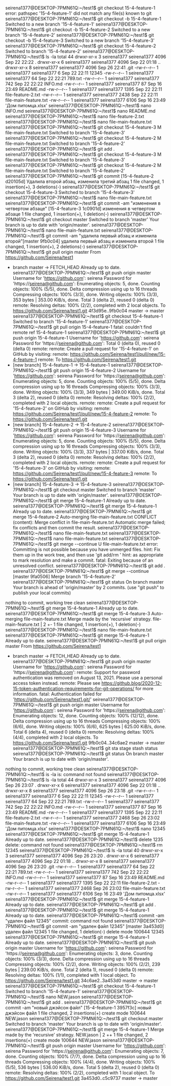 seirena1377@DESKTOP-7PMN61Q:~/test1$ git checkout 15-4-feature-1
error: pathspec '15-4-feature-1' did not match any file(s) known to git
seirena1377@DESKTOP-7PMN61Q:~/test1$ git checkout -b 15-4-feature-1
Switched to a new branch '15-4-feature-1'
seirena1377@DESKTOP-7PMN61Q:~/test1$ git checkout -b 15-4-feature-2
Switched to a new branch '15-4-feature-2'
seirena1377@DESKTOP-7PMN61Q:~/test1$ git checkout -b 15-4-feature-3
Switched to a new branch '15-4-feature-3'
seirena1377@DESKTOP-7PMN61Q:~/test1$ git checkout 15-4-feature-2
Switched to branch '15-4-feature-2'
seirena1377@DESKTOP-7PMN61Q:~/test1$ ls -la
total 44
drwxr-xr-x 3 seirena1377 seirena1377 4096 Sep 22 22:22  .
drwxr-xr-x 6 seirena1377 seirena1377 4096 Sep 22 01:18  ..
drwxr-xr-x 8 seirena1377 seirena1377 4096 Sep 26 22:41  .git
-rw-r--r-- 1 seirena1377 seirena1377    6 Sep 22 22:11  12345
-rw-r--r-- 1 seirena1377 seirena1377   64 Sep 22 22:21  789.txt
-rw-r--r-- 1 seirena1377 seirena1377  742 Sep 22 22:22  INFO.md
-rw-r--r-- 1 seirena1377 seirena1377   87 Sep 16 23:49  README.md
-rw-r--r-- 1 seirena1377 seirena1377 1395 Sep 22 22:11  file-feature-2.txt
-rw-r--r-- 1 seirena1377 seirena1377 2438 Sep 22 22:11  file-main-feature.txt
-rw-r--r-- 1 seirena1377 seirena1377 6106 Sep 16 23:49 'Дом питомца.xlsx'
seirena1377@DESKTOP-7PMN61Q:~/test1$ nano INFO.md
seirena1377@DESKTOP-7PMN61Q:~/test1$ nano README.md
seirena1377@DESKTOP-7PMN61Q:~/test1$ nano file-feature-2.txt
seirena1377@DESKTOP-7PMN61Q:~/test1$ nano  file-main-feature.txt
seirena1377@DESKTOP-7PMN61Q:~/test1$ git checkout 15-4-feature-3
M       file-main-feature.txt
Switched to branch '15-4-feature-3'
seirena1377@DESKTOP-7PMN61Q:~/test1$ git checkout 15-4-feature-2
M       file-main-feature.txt
Switched to branch '15-4-feature-2'
seirena1377@DESKTOP-7PMN61Q:~/test1$ git add .
seirena1377@DESKTOP-7PMN61Q:~/test1$ git checkout 15-4-feature-3
M       file-main-feature.txt
Switched to branch '15-4-feature-3'
seirena1377@DESKTOP-7PMN61Q:~/test1$ git checkout 15-4-feature-2
M       file-main-feature.txt
Switched to branch '15-4-feature-2'
seirena1377@DESKTOP-7PMN61Q:~/test1$ git commit
[15-4-feature-2 d20105d] Удалила второй абзац, изменила третий абзац
 1 file changed, 1 insertion(+), 3 deletions(-)
seirena1377@DESKTOP-7PMN61Q:~/test1$ git checkout 15-4-feature-3
Switched to branch '15-4-feature-3'
seirena1377@DESKTOP-7PMN61Q:~/test1$ nano  file-main-feature.txt
seirena1377@DESKTOP-7PMN61Q:~/test1$ git commit -am "изменения в четвертом абзаце"
[15-4-feature-3 1c0901d] изменения в четвертом абзаце
 1 file changed, 1 insertion(+), 1 deletion(-)
seirena1377@DESKTOP-7PMN61Q:~/test1$ git checkout master
Switched to branch 'master'
Your branch is up to date with 'origin/master'.
seirena1377@DESKTOP-7PMN61Q:~/test1$ nano  file-main-feature.txt
seirena1377@DESKTOP-7PMN61Q:~/test1$ git commit -am "удалила первый абзац и изменила второй"[master 9fb0c04] удалила первый абзац и изменила второй
 1 file changed, 1 insertion(+), 2 deletions(-)
seirena1377@DESKTOP-7PMN61Q:~/test1$ git pull origin master
From https://github.com/Seirena/test1
 * branch            master     -> FETCH_HEAD
Already up to date.
seirena1377@DESKTOP-7PMN61Q:~/test1$ git push origin master
Username for 'https://github.com': seirena
Password for 'https://seirena@github.com':
Enumerating objects: 5, done.
Counting objects: 100% (5/5), done.
Delta compression using up to 16 threads
Compressing objects: 100% (3/3), done.
Writing objects: 100% (3/3), 353 bytes | 353.00 KiB/s, done.
Total 3 (delta 2), reused 0 (delta 0)
remote: Resolving deltas: 100% (2/2), completed with 2 local objects.
To https://github.com/Seirena/test1.git
   4f3d95e..9fb0c04  master -> master
seirena1377@DESKTOP-7PMN61Q:~/test1$ git checkout 15-4-feature-1
Switched to branch '15-4-feature-1'
seirena1377@DESKTOP-7PMN61Q:~/test1$ git pull origin 15-4-feature-1
fatal: couldn't find remote ref 15-4-feature-1
seirena1377@DESKTOP-7PMN61Q:~/test1$ git push origin 15-4-feature-1
Username for 'https://github.com': seirena
Password for 'https://seirena@github.com':
Total 0 (delta 0), reused 0 (delta 0)
remote:
remote: Create a pull request for '15-4-feature-1' on GitHub by visiting:
remote:      https://github.com/Seirena/test1/pull/new/15-4-feature-1
remote:
To https://github.com/Seirena/test1.git
 * [new branch]      15-4-feature-1 -> 15-4-feature-1
seirena1377@DESKTOP-7PMN61Q:~/test1$ git push origin 15-4-feature-2
Username for 'https://github.com': seirena
Password for 'https://seirena@github.com':
Enumerating objects: 5, done.
Counting objects: 100% (5/5), done.
Delta compression using up to 16 threads
Compressing objects: 100% (3/3), done.
Writing objects: 100% (3/3), 349 bytes | 349.00 KiB/s, done.
Total 3 (delta 2), reused 0 (delta 0)
remote: Resolving deltas: 100% (2/2), completed with 2 local objects.
remote:
remote: Create a pull request for '15-4-feature-2' on GitHub by visiting:
remote:      https://github.com/Seirena/test1/pull/new/15-4-feature-2
remote:
To https://github.com/Seirena/test1.git
 * [new branch]      15-4-feature-2 -> 15-4-feature-2
seirena1377@DESKTOP-7PMN61Q:~/test1$ git push origin 15-4-feature-3
Username for 'https://github.com': seirena
Password for 'https://seirena@github.com':
Enumerating objects: 5, done.
Counting objects: 100% (5/5), done.
Delta compression using up to 16 threads
Compressing objects: 100% (3/3), done.
Writing objects: 100% (3/3), 337 bytes | 337.00 KiB/s, done.
Total 3 (delta 2), reused 0 (delta 0)
remote: Resolving deltas: 100% (2/2), completed with 2 local objects.
remote:
remote: Create a pull request for '15-4-feature-3' on GitHub by visiting:
remote:      https://github.com/Seirena/test1/pull/new/15-4-feature-3
remote:
To https://github.com/Seirena/test1.git
 * [new branch]      15-4-feature-3 -> 15-4-feature-3
seirena1377@DESKTOP-7PMN61Q:~/test1$ git checkout master
Switched to branch 'master'
Your branch is up to date with 'origin/master'.
seirena1377@DESKTOP-7PMN61Q:~/test1$ git merge 15-4-feature-1
Already up to date.
seirena1377@DESKTOP-7PMN61Q:~/test1$ git merge 15-4-feature-1
Already up to date.
seirena1377@DESKTOP-7PMN61Q:~/test1$ git merge 15-4-feature-2
Auto-merging file-main-feature.txt
CONFLICT (content): Merge conflict in file-main-feature.txt
Automatic merge failed; fix conflicts and then commit the result.
seirena1377@DESKTOP-7PMN61Q:~/test1$ nano file-main-feature.txt
seirena1377@DESKTOP-7PMN61Q:~/test1$ nano file-main-feature.txt
seirena1377@DESKTOP-7PMN61Q:~/test1$ git merge --continue
U       file-main-feature.txt
error: Committing is not possible because you have unmerged files.
hint: Fix them up in the work tree, and then use 'git add/rm <file>'
hint: as appropriate to mark resolution and make a commit.
fatal: Exiting because of an unresolved conflict.
seirena1377@DESKTOP-7PMN61Q:~/test1$ git add .
seirena1377@DESKTOP-7PMN61Q:~/test1$ git merge --continue
[master 9fa0506] Merge branch '15-4-feature-2'
seirena1377@DESKTOP-7PMN61Q:~/test1$ git status
On branch master
Your branch is ahead of 'origin/master' by 2 commits.
  (use "git push" to publish your local commits)

nothing to commit, working tree clean
seirena1377@DESKTOP-7PMN61Q:~/test1$ git merge 15-4-feature-1
Already up to date.
seirena1377@DESKTOP-7PMN61Q:~/test1$ git merge 15-4-feature-3
Auto-merging file-main-feature.txt
Merge made by the 'recursive' strategy.
 file-main-feature.txt | 2 +-
 1 file changed, 1 insertion(+), 1 deletion(-)
seirena1377@DESKTOP-7PMN61Q:~/test1$ nano file-main-feature.txt
seirena1377@DESKTOP-7PMN61Q:~/test1$ git merge 15-4-feature-1
Already up to date.
seirena1377@DESKTOP-7PMN61Q:~/test1$ git pull origin master
From https://github.com/Seirena/test1
 * branch            master     -> FETCH_HEAD
Already up to date.
seirena1377@DESKTOP-7PMN61Q:~/test1$ git push origin master
Username for 'https://github.com': seirena
Password for 'https://seirena@github.com':
remote: Support for password authentication was removed on August 13, 2021. Please use a personal access token instead.
remote: Please see https://github.blog/2020-12-15-token-authentication-requirements-for-git-operations/ for more information.
fatal: Authentication failed for 'https://github.com/Seirena/test1.git/'
seirena1377@DESKTOP-7PMN61Q:~/test1$ git push origin master
Username for 'https://github.com': seirena
Password for 'https://seirena@github.com':
Enumerating objects: 12, done.
Counting objects: 100% (12/12), done.
Delta compression using up to 16 threads
Compressing objects: 100% (6/6), done.
Writing objects: 100% (6/6), 625 bytes | 625.00 KiB/s, done.
Total 6 (delta 4), reused 0 (delta 0)
remote: Resolving deltas: 100% (4/4), completed with 2 local objects.
To https://github.com/Seirena/test1.git
   9fb0c04..34c6ae2  master -> master
seirena1377@DESKTOP-7PMN61Q:~/test1$ git sta
stage    stash    status
seirena1377@DESKTOP-7PMN61Q:~/test1$ git status
On branch master
Your branch is up to date with 'origin/master'.

nothing to commit, working tree clean
seirena1377@DESKTOP-7PMN61Q:~/test1$ is -la
is: command not found
seirena1377@DESKTOP-7PMN61Q:~/test1$ ls -la
total 44
drwxr-xr-x 3 seirena1377 seirena1377 4096 Sep 26 23:07  .
drwxr-xr-x 6 seirena1377 seirena1377 4096 Sep 22 01:18  ..
drwxr-xr-x 8 seirena1377 seirena1377 4096 Sep 26 23:18  .git
-rw-r--r-- 1 seirena1377 seirena1377    6 Sep 22 22:11  12345
-rw-r--r-- 1 seirena1377 seirena1377   64 Sep 22 22:21  789.txt
-rw-r--r-- 1 seirena1377 seirena1377  742 Sep 22 22:22  INFO.md
-rw-r--r-- 1 seirena1377 seirena1377   87 Sep 16 23:49  README.md
-rw-r--r-- 1 seirena1377 seirena1377 1395 Sep 22 22:11  file-feature-2.txt
-rw-r--r-- 1 seirena1377 seirena1377 2468 Sep 26 23:02  file-main-feature.txt
-rw-r--r-- 1 seirena1377 seirena1377 6106 Sep 16 23:49 'Дом питомца.xlsx'
seirena1377@DESKTOP-7PMN61Q:~/test1$ nano 12345
seirena1377@DESKTOP-7PMN61Q:~/test1$ git merge 15-4-feature-1
Already up to date.
seirena1377@DESKTOP-7PMN61Q:~/test1$ delete 1235
delete: command not found
seirena1377@DESKTOP-7PMN61Q:~/test1$ rm 12345
seirena1377@DESKTOP-7PMN61Q:~/test1$ ls -la
total 40
drwxr-xr-x 3 seirena1377 seirena1377 4096 Sep 26 23:20  .
drwxr-xr-x 6 seirena1377 seirena1377 4096 Sep 22 01:18  ..
drwxr-xr-x 8 seirena1377 seirena1377 4096 Sep 26 23:20  .git
-rw-r--r-- 1 seirena1377 seirena1377   64 Sep 22 22:21  789.txt
-rw-r--r-- 1 seirena1377 seirena1377  742 Sep 22 22:22  INFO.md
-rw-r--r-- 1 seirena1377 seirena1377   87 Sep 16 23:49  README.md
-rw-r--r-- 1 seirena1377 seirena1377 1395 Sep 22 22:11  file-feature-2.txt
-rw-r--r-- 1 seirena1377 seirena1377 2468 Sep 26 23:02  file-main-feature.txt
-rw-r--r-- 1 seirena1377 seirena1377 6106 Sep 16 23:49 'Дом питомца.xlsx'
seirena1377@DESKTOP-7PMN61Q:~/test1$ git merge 15-4-feature-1
Already up to date.
seirena1377@DESKTOP-7PMN61Q:~/test1$ git add .
seirena1377@DESKTOP-7PMN61Q:~/test1$ git merge 15-4-feature-1
Already up to date.
seirena1377@DESKTOP-7PMN61Q:~/test1$ commit -am "удален файл 12345"
commit: command not found
seirena1377@DESKTOP-7PMN61Q:~/test1$ git commit -am "удален файл 12345"
[master 3a453d0] удален файл 12345
 1 file changed, 1 deletion(-)
 delete mode 100644 12345
seirena1377@DESKTOP-7PMN61Q:~/test1$ git merge 15-4-feature-1
Already up to date.
seirena1377@DESKTOP-7PMN61Q:~/test1$ git push origin master
Username for 'https://github.com': seirena
Password for 'https://seirena@github.com':
Enumerating objects: 3, done.
Counting objects: 100% (3/3), done.
Delta compression using up to 16 threads
Compressing objects: 100% (2/2), done.
Writing objects: 100% (2/2), 239 bytes | 239.00 KiB/s, done.
Total 2 (delta 1), reused 0 (delta 0)
remote: Resolving deltas: 100% (1/1), completed with 1 local object.
To https://github.com/Seirena/test1.git
   34c6ae2..3a453d0  master -> master
seirena1377@DESKTOP-7PMN61Q:~/test1$ git checkout 15-4-feature-1
Switched to branch '15-4-feature-1'
seirena1377@DESKTOP-7PMN61Q:~/test1$ nano NEW.jason
seirena1377@DESKTOP-7PMN61Q:~/test1$ git add .
seirena1377@DESKTOP-7PMN61Q:~/test1$ git commit -am "новый джэйсон файл"
[15-4-feature-1 3957f3c] новый джэйсон файл
 1 file changed, 2 insertions(+)
 create mode 100644 NEW.jason
seirena1377@DESKTOP-7PMN61Q:~/test1$ git checkout master
Switched to branch 'master'
Your branch is up to date with 'origin/master'.
seirena1377@DESKTOP-7PMN61Q:~/test1$ git merge 15-4-feature-1
Merge made by the 'recursive' strategy.
 NEW.jason | 2 ++
 1 file changed, 2 insertions(+)
 create mode 100644 NEW.jason
seirena1377@DESKTOP-7PMN61Q:~/test1$ git push origin master
Username for 'https://github.com': seirena
Password for 'https://seirena@github.com':
Enumerating objects: 7, done.
Counting objects: 100% (7/7), done.
Delta compression using up to 16 threads
Compressing objects: 100% (4/4), done.
Writing objects: 100% (5/5), 536 bytes | 536.00 KiB/s, done.
Total 5 (delta 2), reused 0 (delta 0)
remote: Resolving deltas: 100% (2/2), completed with 1 local object.
To https://github.com/Seirena/test1.git
   3a453d0..c5c9737  master -> master
